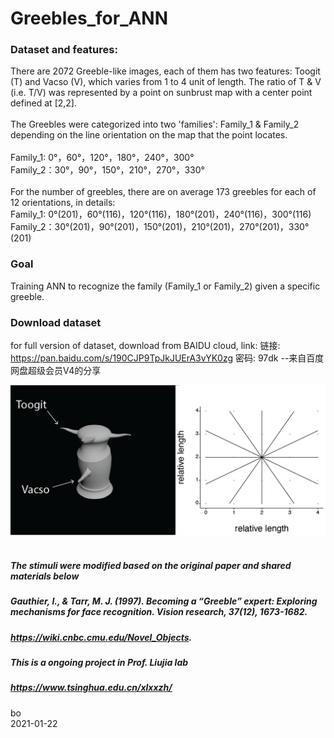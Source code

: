 # Greebles_for_ANN

### Dataset and features:
There are 2072 Greeble-like images, each of them has two features: Toogit (T) and Vacso (V), which varies from 1 to 4 unit of length. The ratio of T & V (i.e. T/V) was represented by a point on sunbrust map with a center point defined at [2,2]. <br />
 <br />
The Greebles were categorized into two 'families': Family_1 & Family_2 depending on the line orientation on the map that the point locates. <br /> <br />
Family_1: 0°，60°，120°，180°，240°，300° <br />
Family_2：30°，90°，150°，210°，270°，330° <br />
 <br />
For the number of greebles, there are on average 173 greebles for each of 12 orientations, in details: <br />
Family_1: 0°(201)，60°(116)，120°(116)，180°(201)，240°(116)，300°(116) <br />
Family_2：30°(201)，90°(201)，150°(201)，210°(201)，270°(201)，330°(201) <br />

### Goal
Training ANN to recognize the family (Family_1 or Family_2) given a specific greeble.

### Download dataset
for full version of dataset, download from BAIDU cloud, link:
链接: https://pan.baidu.com/s/190CJP9TpJkJUErA3vYK0zg  密码: 97dk
--来自百度网盘超级会员V4的分享



![alt tag](https://github.com/ZHANGneuro/Greebles_for_ANN/blob/master/Greebles_for_ANN/illustrator_figure-01.png)
<br /><br />

##### The stimuli were modified based on the original paper and shared materials below 
##### *Gauthier, I., & Tarr, M. J. (1997). Becoming a “Greeble” expert: Exploring mechanisms for face recognition. Vision research, 37(12), 1673-1682.*
##### *https://wiki.cnbc.cmu.edu/Novel_Objects.*

##### This is a ongoing project in Prof. Liujia lab
##### *https://www.tsinghua.edu.cn/xlxxzh/*

bo <br />
2021-01-22
